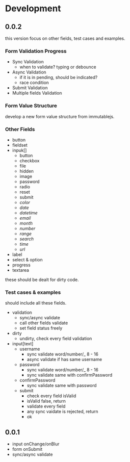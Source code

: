 # Development

## 0.0.2

this version focus on other fields, test cases and examples.

### Form Validation Progress

* Sync Validation
  * when to validate? typing or debounce
* Async Validation
  * if it is in pending, should be indicated?
  * race condition
* Submit Validation
* Multiple fields Validation

### Form Value Structure

develop a new form value structure from immutablejs.

### Other Fields

* button
* fieldset
* inpuk[]
  * button
  * checkbox
  * file
  * hidden
  * image
  * password
  * radio
  * reset
  * submit
  * _color_
  * _date_
  * _datetime_
  * _email_
  * _month_
  * _number_
  * _range_
  * _search_
  * _time_
  * _url_
* label
* select & option
* progress
* textarea

these should be dealt for dirty code.

### Test cases & examples

should include all these fields.

* validation
  * sync/async validate
  * call other fields validate
  * set field status freely
* dirty
  * undirty, check every field validation
* input[text]
  * username
    * sync validate word/number/_ 8 - 16
    * async validate if has same username
  * password
    * sync validate word/number/_ 8 - 16
    * sync validate same with confirmPassword
  * confirmPassword
    * sync validate same with password
  * submit
    * check every field isValid
    * isValid false, return
    * validate every field
    * any sync vaidate is rejected, return
    * ok

## 0.0.1
  * input onChange/onBlur
  * form onSubmit
  * sync/async validate
